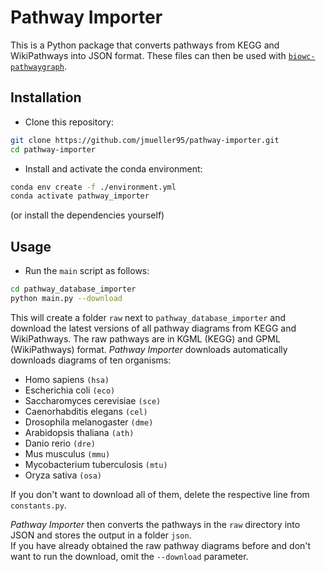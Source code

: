 # Pathway Importer

This is a Python package that converts pathways from KEGG and WikiPathways into JSON format. These files can then be used with [`biowc-pathwaygraph`](https://www.npmjs.com/package/biowc-pathwaygraph).

## Installation
- Clone this repository: 
```sh
git clone https://github.com/jmueller95/pathway-importer.git
cd pathway-importer
```
- Install and activate the conda environment: 
```sh
conda env create -f ./environment.yml
conda activate pathway_importer
```
(or install the dependencies yourself)

## Usage
- Run the `main` script as follows:
```sh
cd pathway_database_importer
python main.py --download
```
This will create a folder `raw` next to `pathway_database_importer` and download the latest versions of all pathway diagrams from KEGG and WikiPathways.
The raw pathways are in KGML (KEGG) and GPML (WikiPathways) format. _Pathway Importer_ downloads automatically downloads diagrams of ten organisms:

- Homo sapiens    `(hsa)`  
- Escherichia coli    `(eco)`  
- Saccharomyces cerevisiae    `(sce)`  
- Caenorhabditis elegans    `(cel)`  
- Drosophila melanogaster    `(dme)`  
- Arabidopsis thaliana    `(ath)`  
- Danio rerio    `(dre)`  
- Mus musculus    `(mmu)`  
- Mycobacterium tuberculosis   `(mtu)`  
- Oryza sativa    `(osa)`  

If you don't want to download all of them, delete the respective line from `constants.py`.

_Pathway Importer_ then converts the pathways in the `raw` directory into JSON and stores the output in a folder `json`.  
If you have already obtained the raw pathway diagrams before and don't want to run the download, omit the `--download` parameter.
